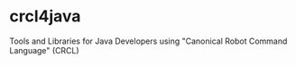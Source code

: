 # crcl4java
Tools and Libraries for Java Developers using "Canonical Robot Command Language" (CRCL)
